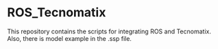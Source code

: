 # ROS_Tecnomatix
This repository contains the scripts for integrating ROS and Tecnomatix. Also, there is model example in the .ssp file.
